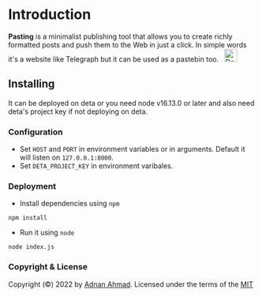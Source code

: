 <h1>Introduction</h1>
<p><b>Pasting</b> is a minimalist publishing tool that allows you to create richly formatted posts and push them to the Web in just a click.
In simple words it's a website like Telegraph but it can be used as a pastebin too.&nbsp;&nbsp;

<a href="https://go.deta.dev/deploy?repo=https://github.com/viperadnan-git/pasting">
    <img src="https://button.deta.dev/1/svg" alt="Deploy" height="26">
</a>

## Installing
It can be deployed on deta or you need node v16.13.0 or later and also need deta's project key if not deploying on deta.

### Configuration
- Set `HOST` and `PORT` in environment variables or in arguments. Default it will listen on `127.0.0.1:8000`.
- Set `DETA_PROJECT_KEY` in environment varibales.

### Deployment
- Install dependencies using `npm`
```
npm install
```
- Run it using `node`
```
node index.js
```

### Copyright & License
Copyright (©) 2022 by [Adnan Ahmad](https://github.com/viperadnan-git).
Licensed under the terms of the [MIT](./LICENSE)